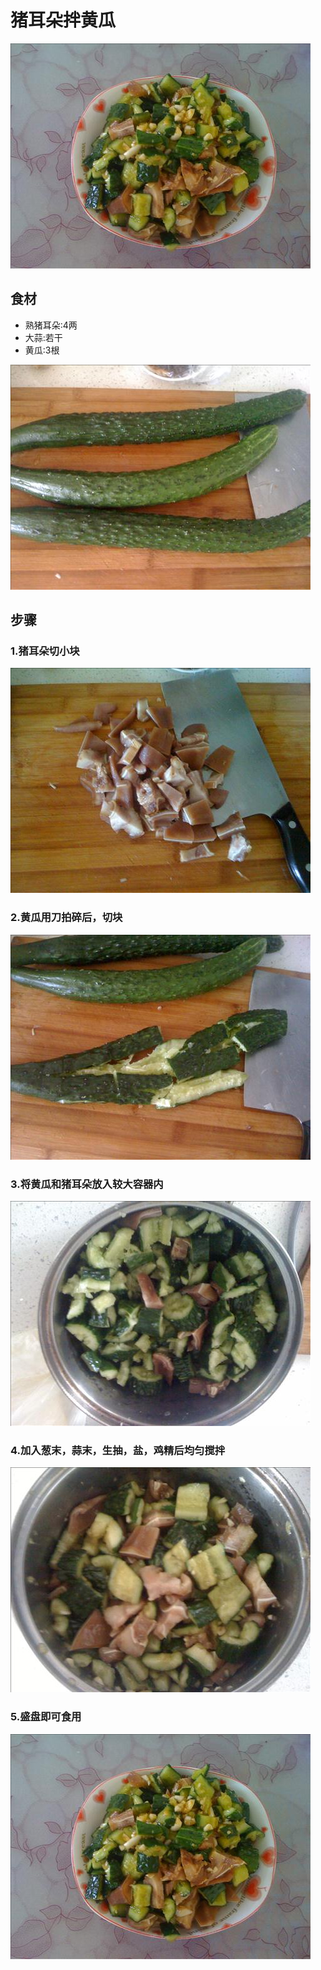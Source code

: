 猪耳朵拌黄瓜
===============================
![猪耳朵拌黄瓜](zhuerduobanhuanggua06.jpg)

## 食材 ##
* 熟猪耳朵:4两
* 大蒜:若干
* 黄瓜:3根


![猪耳朵拌黄瓜](zhuerduobanhuanggua02.jpg)

## 步骤 ##
### 1.猪耳朵切小块  ###
![猪耳朵拌黄瓜](zhuerduobanhuanggua01.jpg)
### 2.黄瓜用刀拍碎后，切块  ###
![猪耳朵拌黄瓜](zhuerduobanhuanggua03.jpg)
### 3.将黄瓜和猪耳朵放入较大容器内  ###
![猪耳朵拌黄瓜](zhuerduobanhuanggua04.jpg)
### 4.加入葱末，蒜末，生抽，盐，鸡精后均匀搅拌  ###
![猪耳朵拌黄瓜](zhuerduobanhuanggua05.jpg)
### 5.盛盘即可食用 ###
![猪耳朵拌黄瓜](zhuerduobanhuanggua06.jpg)

